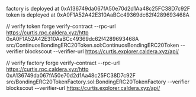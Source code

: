 factory is deployed at 0xA136749da067fA50e70d2d1Aa48c25FC38D7c92F token is deployed at
0xA0F1A52A42E310AaBCc49369dc62f4289693468A

// verify token forge verify-contract --rpc-url https://curtis.rpc.caldera.xyz/http
0xA0F1A52A42E310AaBCc49369dc62f4289693468A src/ContinuosBondingERC20Token.sol:ContinuosBondingERC20Token --verifier
blockscout --verifier-url https://curtis.explorer.caldera.xyz/api/

// verify factory forge verify-contract --rpc-url https://curtis.rpc.caldera.xyz/http
0xA136749da067fA50e70d2d1Aa48c25FC38D7c92F src/BondingERC20TokenFactory.sol:BondingERC20TokenFactory --verifier
blockscout --verifier-url https://curtis.explorer.caldera.xyz/api/

